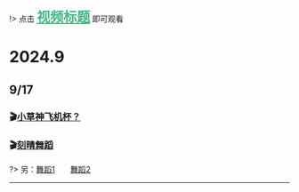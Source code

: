 
!> 点击 <font color="#42b983" size="5em"><u><b>视频标题</b></u></font> 即可观看
# 2024.9

## 9/17

### 🎬[小草神飞机杯？](https://g1106-my.sharepoint.com/:v:/g/personal/video_g1106_onmicrosoft_com/ERsrJ1jaRZNDhUU5bfcA8jMBV4tT8GZBg826UzHRJbDSZQ?e=2eXxbr)

### 🎬[刻晴舞蹈](https://g1106-my.sharepoint.com/:v:/g/personal/video_g1106_onmicrosoft_com/EWDbQKZ91UdNgM_IST90su0BEbPFob89tJke0Qr8R_qd_A)

?> 另：[舞蹈1](https://g1106-my.sharepoint.com/:v:/g/personal/video_g1106_onmicrosoft_com/EU-gJEsWFMVLhm7kb5O_F9oBQ4Lk61R-NcCQ6VEMBDEGnA?e=pxhBEt)&nbsp;&nbsp;&nbsp;&nbsp;&nbsp;&nbsp;&nbsp;[舞蹈2](https://g1106-my.sharepoint.com/:v:/g/personal/video_g1106_onmicrosoft_com/EY2E7lJsnY5AuRSxxkhODDEBnntXgSAq2fqcdkxaZfI-Ag?e=dCUcZc)

---






